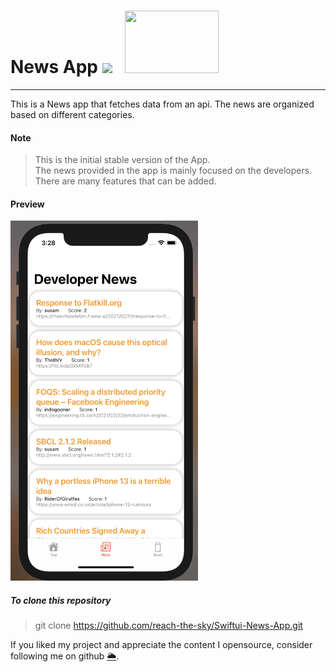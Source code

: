 <h1>News App <img src="https://swiftuimasterclass.com/resources/logo-swiftui-masterclass.png" width="100"/>  &nbsp; <img src="https://encrypted-tbn0.gstatic.com/images?q=tbn:ANd9GcRkqedJAcAGus9azTJ_7DcEmu6aUkUXFofxRQ&usqp=CAU" width ="150" height="100px" /></h1>

---

This is a News app that fetches data from an api. The news are organized based on different categories.

#### Note

> This is the initial stable version of the App. <br>
> The news provided in the app is mainly focused on the developers. <br>
> There are many features that can be added.

#### Preview

<img src="./IOS-News-App.png" width="300" />

##### To clone this repository

> git clone https://github.com/reach-the-sky/Swiftui-News-App.git

If you liked my project and appreciate the content I opensource, consider following me on github [🌥](https://github.com/reach-the-sky).